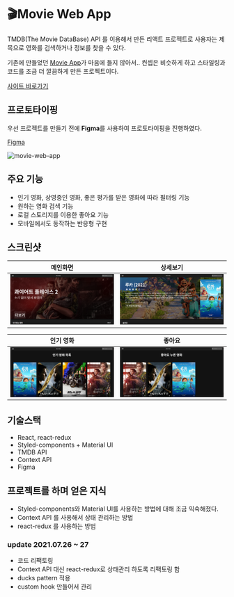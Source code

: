 # 🎬Movie Web App

TMDB(The Movie DataBase) API 를 이용해서 만든 리액트 프로젝트로 사용자는 제목으로 영화를 검색하거나 정보를 찾을 수 있다.

기존에 만들었던 [Movie App](https://github.com/tlatjdgh3778/movie)가 마음에 들지 않아서.. 컨셉은 비슷하게 하고 스타일링과 코드를 조금 더 깔끔하게 만든 프로젝트이다.

[사이트 바로가기](https://shim-movie-web-app.netlify.app/)

## 프로토타이핑
우선 프로젝트를 만들기 전에 **Figma**를 사용하여 프로토타이핑을 진행하였다.

[Figma](https://www.figma.com/file/YUtZwzE3uZBGji71j6t48S/Movie-App?node-id=0%3A1)

![movie-web-app](https://user-images.githubusercontent.com/71371075/122392083-87879180-cfae-11eb-88a8-2ab89355dde5.png)


## 주요 기능
* 인기 영화, 상영중인 영화, 좋은 평가를 받은 영화에 따라 필터링 기능
* 원하는 영화 검색 기능
* 로컬 스토리지를 이용한 좋아요 기능
* 모바일에서도 동작하는 반응형 구현


## 스크린샷
|                메인화면                  |              상세보기                     |
| ---------------------------------------- | ---------------------------------------- |
| ![메인 화면](./screenshot/main.png)| ![상세보기](./screenshot/detail.png)|

|              인기 영화              |           좋아요                 |
| ---------------------------------------- | ---------------------------------------- |
| ![인기 영화](./screenshot/popular.png)| ![좋아요](./screenshot/likes.png)|

## 기술스택
* React, react-redux
* Styled-components + Material UI
* TMDB API
* Context API
* Figma

## 프로젝트를 하며 얻은 지식
* Styled-components와 Material UI를 사용하는 방법에 대해 조금 익숙해졌다.
* Context API 를 사용해서 상태 관리하는 방법
* react-redux 를 사용하는 방법

### update 2021.07.26 ~ 27
* 코드 리팩토링
* Context API 대신 react-redux로 상태관리 하도록 리팩토링 함
* ducks pattern 적용
* custom hook 만들어서 관리